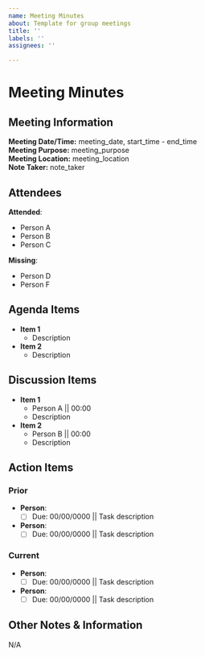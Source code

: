 ```yaml
---
name: Meeting Minutes
about: Template for group meetings
title: ''
labels: ''
assignees: ''

---
```


# Meeting Minutes

## Meeting Information

**Meeting Date/Time:** meeting_date, start_time - end_time  
**Meeting Purpose:** meeting_purpose  
**Meeting Location:** meeting_location  
**Note Taker:** note_taker  

## Attendees

**Attended**:

- Person A
- Person B
- Person C

**Missing**:

- Person D
- Person F

## Agenda Items

- **Item 1**
  - Description
- **Item 2**
  - Description

## Discussion Items

- **Item 1**
  - Person A || 00:00
  - Description
- **Item 2**
  - Person B || 00:00
  - Description

## Action Items

### Prior

- **Person**:
  - [ ] Due: 00/00/0000 || Task description
- **Person**:
  - [ ] Due: 00/00/0000 || Task description

### Current

- **Person**:
  - [ ] Due: 00/00/0000 || Task description
- **Person**:
  - [ ] Due: 00/00/0000 || Task description

## Other Notes & Information

N/A
